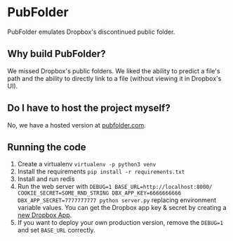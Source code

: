 # PubFolder

PubFolder emulates Dropbox's discontinued public folder.

## Why build PubFolder?

We missed Dropbox's public folders. We liked the ability to predict a file's path and the ability to directly link to a file (without viewing it in Dropbox's UI).

## Do I have to host the project myself?

No, we have a hosted version at [pubfolder.com](https://pubfolder.com/).

## Running the code

1. Create a virtualenv `virtualenv -p python3 venv`
2. Install the requirements `pip install -r requirements.txt`
3. Install and run redis
3. Run the web server with `DEBUG=1 BASE_URL=http://localhost:8000/ COOKIE_SECRET=SOME_RND_STRING DBX_APP_KEY=6666666666 DBX_APP_SECRET=7777777777 python server.py` replacing environment variable values. You can get the Dropbox app key & secret by creating a [new Dropbox App](https://www.dropbox.com/developers/apps).
4. If you want to deploy your own production version, remove the `DEBUG=1` and set `BASE_URL` correctly.
